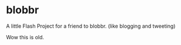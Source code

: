 # blobbr
A little Flash Project for a friend to blobbr. (like blogging and tweeting)

Wow this is old.
